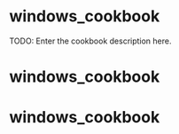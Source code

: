 # windows_cookbook

TODO: Enter the cookbook description here.

# windows_cookbook
# windows_cookbook
